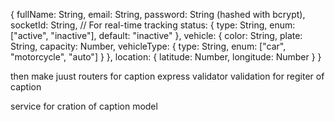 {
  fullName: String,
  email: String,
  password: String (hashed with bcrypt),
  socketId: String, // For real-time tracking
  status: {
    type: String,
    enum: ["active", "inactive"],
    default: "inactive"
  },
  vehicle: {
    color: String,
    plate: String,
    capacity: Number,
    vehicleType: {
      type: String,
      enum: ["car", "motorcycle", "auto"]
    }
  },
  location: {
    latitude: Number,
    longitude: Number
  }
}

then make juust routers  for caption
express validator validation for regiter of caption 


service for cration of caption model